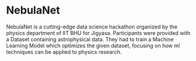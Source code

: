 # NebulaNet
NebulaNet is a cutting-edge data science hackathon organized by the physics department of IIT BHU for Jigyasa. Participants were provided with a Dataset containing astrophysical data. They had to train a Machine Learning Model which optimizes the given dataset, focusing on how ml techniques can be applied to physics research.
